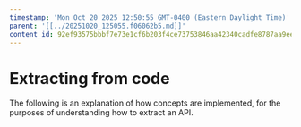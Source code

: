 ```yaml
---
timestamp: 'Mon Oct 20 2025 12:50:55 GMT-0400 (Eastern Daylight Time)'
parent: '[[../20251020_125055.f06062b5.md]]'
content_id: 92ef93575bbbf7e73e1cf6b203f4ce73753846aa42340cadfe8787aa9ee9820d
---
```


# Extracting from code

The following is an explanation of how concepts are implemented, for the purposes of understanding how to extract an API.
